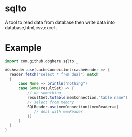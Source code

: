 # sqlto

A tool to read data from database then write data into database,html,csv,excel .

# Example

```scala
import com.github.doghere.sqlto._

SQLReader.use(cacheConnection)(cacheReader => {
  reader.fetch("select * from dual") match 
  {
      case None => println("nothing")
      case Some(resultSet) => {
          // do something ... 
          resultSet.toTable(memConnection,"table name")
          // select from memory
          SQLReader.use(memConnection)(memReader=>{
             // deal with memReader
          })
      }
  }
}

```


